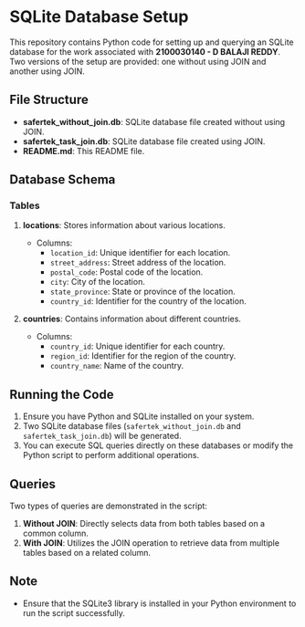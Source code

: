 # SQLite Database Setup

This repository contains Python code for setting up and querying an SQLite database for the work associated with **2100030140 - D BALAJI REDDY**. Two versions of the setup are provided: one without using JOIN and another using JOIN.

## File Structure

- **safertek_without_join.db**: SQLite database file created without using JOIN.
- **safertek_task_join.db**: SQLite database file created using JOIN.
- **README.md**: This README file.

## Database Schema

### Tables

1. **locations**: Stores information about various locations.
   - Columns:
     - `location_id`: Unique identifier for each location.
     - `street_address`: Street address of the location.
     - `postal_code`: Postal code of the location.
     - `city`: City of the location.
     - `state_province`: State or province of the location.
     - `country_id`: Identifier for the country of the location.

2. **countries**: Contains information about different countries.
   - Columns:
     - `country_id`: Unique identifier for each country.
     - `region_id`: Identifier for the region of the country.
     - `country_name`: Name of the country.

## Running the Code

1. Ensure you have Python and SQLite installed on your system.
2. Two SQLite database files (`safertek_without_join.db` and `safertek_task_join.db`) will be generated.
3. You can execute SQL queries directly on these databases or modify the Python script to perform additional operations.

## Queries

Two types of queries are demonstrated in the script:

1. **Without JOIN**: Directly selects data from both tables based on a common column.
2. **With JOIN**: Utilizes the JOIN operation to retrieve data from multiple tables based on a related column.

## Note

- Ensure that the SQLite3 library is installed in your Python environment to run the script successfully.
